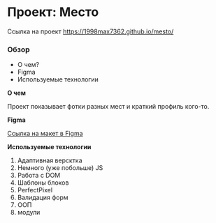 # Проект: Место

Ссылка на проект
https://1998max7362.github.io/mesto/
### Обзор
* О чем?
* Figma
* Используемые технологии

**О чем**

Проект показывает фотки разных мест и краткий профиль кого-то.

**Figma**

[Ссылка на макет в Figma](https://www.figma.com/file/bjyvbKKJN2naO0ucURl2Z0/JavaScript.-Sprint-5?node-id=0%3A1)

**Используемые технологии**
 
1) Адаптивная версктка
2) Немного (уже побольше) JS
3) Работа с DOM
4) Шаблоны блоков
5) PerfectPixel
6) Валидация форм
7) ООП
8) модули

